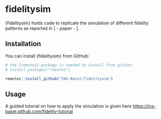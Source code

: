 
<!-- README.md is generated from README.Rmd. Please edit that file -->

# fidelitysim

<!-- badges: start -->
<!-- badges: end -->

{fidelitysim} holds code to replicate the simulation of different
fidelity patterns as reported in \[ - paper - \].

## Installation

You can install {fidelitysim} from GitHub:

``` r
# the {remotes}-package is needed to install from github: 
# install.packages("remotes")

remotes::install_github("INS-Basel/fidelitysim")
```

## Usage

A guided tutorial on how to apply the simulation is given here
<https://ins-basel.github.com/fidelity-tutorial>
